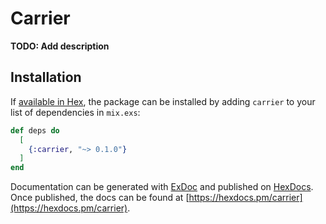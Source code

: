 # Carrier

**TODO: Add description**

## Installation

If [available in Hex](https://hex.pm/docs/publish), the package can be installed
by adding `carrier` to your list of dependencies in `mix.exs`:

```elixir
def deps do
  [
    {:carrier, "~> 0.1.0"}
  ]
end
```

Documentation can be generated with [ExDoc](https://github.com/elixir-lang/ex_doc)
and published on [HexDocs](https://hexdocs.pm). Once published, the docs can
be found at [https://hexdocs.pm/carrier](https://hexdocs.pm/carrier).

